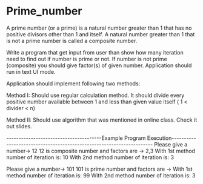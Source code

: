 # Prime_number
A prime number (or a prime) is a natural number greater than 1 that has no positive divisors other than 1 and itself. A natural number greater than 1 that is not a prime number is called a composite number.

Write a program that get input from user than show how many iteration need to find out if number is prime or not. If number is not prime (composite) you should give factor(s) of given number. Application should run in text UI mode.

Application should implement following two methods:  

Method I: Should use regular calculation method. It should divide every positive number available between 1 and less than given value itself ( 1 < divider < n)

Method II: Should use algorithm that was mentioned in online class. Check it out slides.

---------------------------------------Example Program Execution----------------------------------------------------------------------
Please give a number-> 12
12 is composite number and factors are -> 2,3
With 1st method number of iteration  is: 10
With 2nd method number of iteration  is: 3

Please give a number-> 101
101 is prime number and factors are -> 
With 1st method number of iteration  is: 99
With 2nd method number of iteration  is: 3
